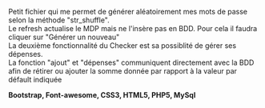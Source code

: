 Petit fichier qui me permet de générer aléatoirement mes mots de passe selon la méthode "str_shuffle".<br>
Le refresh actualise le MDP mais ne l'insère pas en BDD. Pour cela il faudra cliquer sur "Générer un nouveau"<br>
La deuxième fonctionnalité du Checker est sa possiblité de gérer ses dépenses.<br>
La fonction "ajout" et "dépenses" communiquent directement avec la BDD afin de rétirer ou ajouter la somme donnée par rapport à la valeur par défault indiquée<br>

<strong>Bootstrap, Font-awesome, CSS3, HTML5, PHP5, MySql</strong>
